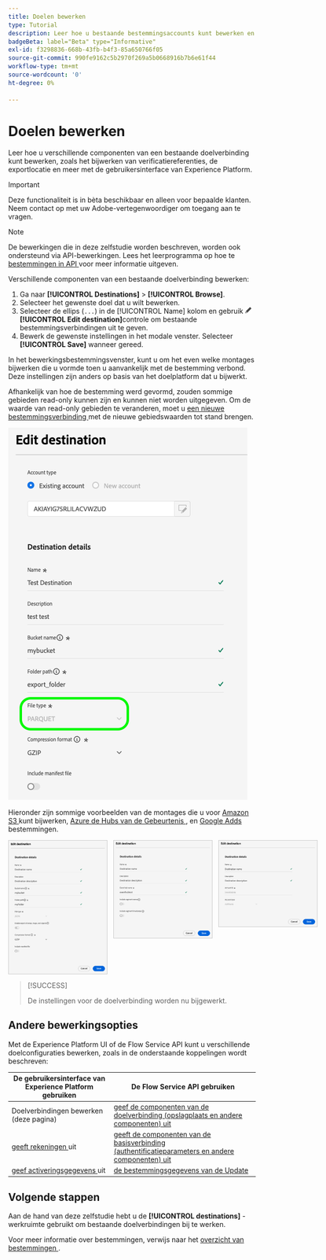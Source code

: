 ```yaml
---
title: Doelen bewerken
type: Tutorial
description: Leer hoe u bestaande bestemmingsaccounts kunt bewerken en bijwerken in de gebruikersinterface van Adobe Experience Platform
badgeBeta: label="Beta" type="Informative"
exl-id: f3298836-668b-43fb-b4f3-85a650766f05
source-git-commit: 990fe9162c5b2970f269a5b0668916b7b6e61f44
workflow-type: tm+mt
source-wordcount: '0'
ht-degree: 0%

---
```


# Doelen bewerken

Leer hoe u verschillende componenten van een bestaande doelverbinding kunt bewerken, zoals het bijwerken van verificatiereferenties, de exportlocatie en meer met de gebruikersinterface van Experience Platform.

>[!IMPORTANT]
>
>Deze functionaliteit is in bèta beschikbaar en alleen voor bepaalde klanten. Neem contact op met uw Adobe-vertegenwoordiger om toegang aan te vragen.

>[!NOTE]
>
> De bewerkingen die in deze zelfstudie worden beschreven, worden ook ondersteund via API-bewerkingen. Lees het leerprogramma op hoe te [ bestemmingen in API ](/help/destinations/api/edit-destination.md) voor meer informatie uitgeven.

Verschillende componenten van een bestaande doelverbinding bewerken:

1. Ga naar **[!UICONTROL Destinations]** > **[!UICONTROL Browse]**.
2. Selecteer het gewenste doel dat u wilt bewerken.
3. Selecteer de ellips (`...`) in de [!UICONTROL Name] kolom en gebruik ![ uitgeven bestemmingscontrole ](/help/images/icons/edit.png)**[!UICONTROL Edit destination]**&#x200B;controle om bestaande bestemmingsverbindingen uit te geven.
4. Bewerk de gewenste instellingen in het modale venster. Selecteer **[!UICONTROL Save]** wanneer gereed.

In het bewerkingsbestemmingsvenster, kunt u om het even welke montages bijwerken die u vormde toen u aanvankelijk met de bestemming verbond. Deze instellingen zijn anders op basis van het doelplatform dat u bijwerkt.

Afhankelijk van hoe de bestemming werd gevormd, zouden sommige gebieden read-only kunnen zijn en kunnen niet worden uitgegeven. Om de waarde van read-only gebieden te veranderen, moet u [ een nieuwe bestemmingsverbinding ](../ui/connect-destination.md) met de nieuwe gebiedswaarden tot stand brengen.

![ Schermafbeelding die een read-only gebied tonen.](../assets/ui/edit-destinations/read-only.png)

Hieronder zijn sommige voorbeelden van de montages die u voor [ Amazon S3 ](../catalog/cloud-storage/amazon-s3.md) kunt bijwerken, [ Azure de Hubs van de Gebeurtenis ](../catalog/cloud-storage/azure-event-hubs.md), en [ Google Adds ](../catalog/advertising/google-ads-destination.md) bestemmingen.

<div style="display: flex; gap: 12px; justify-content: flex-start; align-items: flex-start;">
  <img class="modal-image" src="../assets/ui/edit-destinations/edit-amazon-s3-connection.png" alt="Bewerk het doelscherm voor de Amazon S3-bestemming." style="max-width: 200px; height: auto; border: 1px solid #ccc;">
  <img class="modal-image" src="../assets/ui/edit-destinations/edit-eventhubs-connection.png" alt="Bewerk het doelscherm voor de Azure EventHubs-bestemming." style="max-width: 200px; height: auto; border: 1px solid #ccc;">
  <img class="modal-image" src="../assets/ui/edit-destinations/edit-google-ads-connection.png" alt="Doelscherm bewerken voor de bestemming Google Ads." style="max-width: 200px; height: auto; border: 1px solid #ccc;">
</div>

>[!SUCCESS]
>
>De instellingen voor de doelverbinding worden nu bijgewerkt.

## Andere bewerkingsopties

Met de Experience Platform UI of de Flow Service API kunt u verschillende doelconfiguraties bewerken, zoals in de onderstaande koppelingen wordt beschreven:

| De gebruikersinterface van Experience Platform gebruiken | De Flow Service API gebruiken |
|---------|----------|
| Doelverbindingen bewerken (deze pagina) | [ geef de componenten van de doelverbinding (opslagplaats en andere componenten) uit ](/help/destinations/api/edit-destination.md#patch-target-connection) |
| [ geeft rekeningen ](/help/destinations/ui/update-accounts.md) uit | [ geeft de componenten van de basisverbinding (authentificatieparameters en andere componenten) uit ](/help/destinations/api/edit-destination.md#patch-base-connection) |
| [ geef activeringsgegevens ](/help/destinations/ui/edit-activation.md) uit | [ de bestemmingsgegevens van de Update ](/help/destinations/api/update-destination-dataflows.md) |

## Volgende stappen

Aan de hand van deze zelfstudie hebt u de **[!UICONTROL destinations]** -werkruimte gebruikt om bestaande doelverbindingen bij te werken.

Voor meer informatie over bestemmingen, verwijs naar het [ overzicht van bestemmingen ](../catalog/overview.md).
